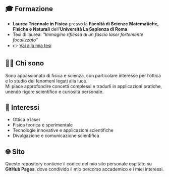 ## 🎓 Formazione
- **Laurea Triennale in Fisica** presso la **Facoltà di Scienze Matematiche, Fisiche e Naturali** dell'**Università La Sapienza di Roma**  
- Tesi di laurea: *"Immagine riflessa di un fascio laser fortemente focalizzato"*
- 👉 [Vai alla mia tesi](tesi.md)

## 👨‍🔬 Chi sono
Sono appassionato di fisica e scienza, con particolare interesse per l’ottica e lo studio dei fenomeni legati alla luce.  
Mi piace approfondire concetti complessi e tradurli in applicazioni pratiche, unendo rigore scientifico e curiosità personale.  

## 🌱 Interessi
- Ottica e laser  
- Fisica teorica e sperimentale  
- Tecnologie innovative e applicazioni scientifiche  
- Divulgazione e comunicazione scientifica  

## 🌐 Sito
Questo repository contiene il codice del mio sito personale ospitato su **GitHub Pages**, dove condivido il mio percorso accademico e i miei interessi.
